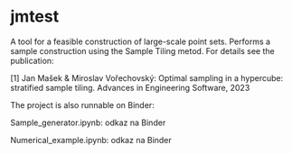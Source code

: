 # jmtest
A tool for a feasible construction of large-scale point sets.
Performs a sample construction using the Sample Tiling metod. 
For details see the publication: 

[1] Jan Mašek & Miroslav Vořechovský: Optimal sampling in a hypercube: stratified sample tiling. Advances in Engineering Software, 2023

The project is also runnable on Binder:

Sample_generator.ipynb: odkaz na Binder

Numerical_example.ipynb: odkaz na Binder

